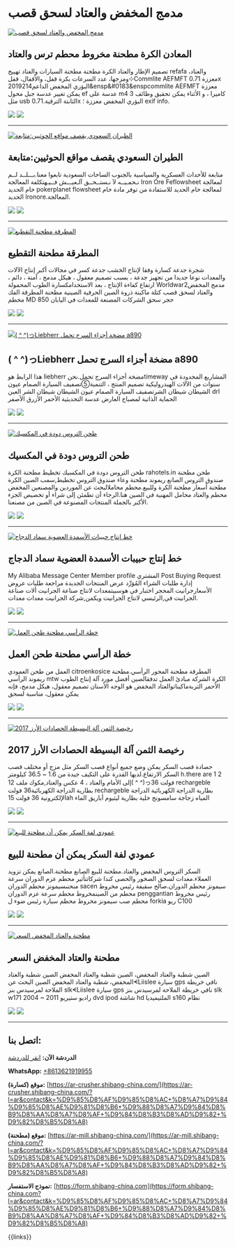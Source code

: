# مدمج المخفض والعتاد لسحق قصب

<a href="https://swt.shibang-china.com/?n=lxq&l=ar&img&k=%D9%85%D8%AF%D9%85%D8%AC+%D8%A7%D9%84%D9%85%D8%AE%D9%81%D8%B6+%D9%88%D8%A7%D9%84%D8%B9%D8%AA%D8%A7%D8%AF+%D9%84%D8%B3%D8%AD%D9%82+%D9%82%D8%B5%D8%A8" target="_blank">![مدمج المخفض والعتاد لسحق قصب](http://static.shibang-china.com/all-800x300/802.jpg)</a>

## المعادن الكرة مطحنة مخروط محطم ترس والعتاد
تصميم الإطار والعتاد الكرة مطحنة مطحنة السيارات والعتاد تهييج refafa والعتاد، ومزجها، عدد السرعات بكرة قفل، والأقفال، قفل⊹Commlite AEFMFT معززة 0.71x البؤري المخفض الداعم2019214&ensp&#0183&enspcommlite AEFMFT معززة يمكن تغيير عدسة جبل محول ef عدسة على m4 3 كاميرا ، و الأثناء يمكن تحقيق وظائف مثل usb الثابتة الترقية.0.71x البؤري المخفض معززة ؛ exif info.


<a href="https://whatsapp.shibangsoft.com/WhatsApp.php" target="_blank" title="WhatsApp">![](http://static.shibang-china.com/icon/whatsapp.png)</a> <a href="https://swt.shibang-china.com/?n=lxq&l=ar&icon&k=%D9%85%D8%AF%D9%85%D8%AC+%D8%A7%D9%84%D9%85%D8%AE%D9%81%D8%B6+%D9%88%D8%A7%D9%84%D8%B9%D8%AA%D8%A7%D8%AF+%D9%84%D8%B3%D8%AD%D9%82+%D9%82%D8%B5%D8%A8" target="_blank">![](http://static.shibang-china.com/icon/chat-ar.png)</a>

---

<a href="https://swt.shibang-china.com/?n=lxq&l=ar&img&k=%D9%85%D8%AF%D9%85%D8%AC+%D8%A7%D9%84%D9%85%D8%AE%D9%81%D8%B6+%D9%88%D8%A7%D9%84%D8%B9%D8%AA%D8%A7%D8%AF+%D9%84%D8%B3%D8%AD%D9%82+%D9%82%D8%B5%D8%A8" target="_blank">![الطيران السعودي يقصف مواقع الحوثيين:متابعة](http://static.shibang-china.com/all-800x300/528.jpg)</a>

## الطيران السعودي يقصف مواقع الحوثيين:متابعة
متابعة للأحداث العسكرية والسياسية بالجنوب الساحات السعودية تابعوا معنا.بـــلــد لــم نـحمـيــه لآ نـستــحــق آلـعيـــش فــيـهتكلفة المعالجة Iron Ore Feflowsheet لمعالجة خام الحديد pokerplanet flowsheet لمعالجة خام الحديد للاستفادة من توفر مادة خام الحديد Ironore.المعالجة.


<a href="https://whatsapp.shibangsoft.com/WhatsApp.php" target="_blank" title="WhatsApp">![](http://static.shibang-china.com/icon/whatsapp.png)</a> <a href="https://swt.shibang-china.com/?n=lxq&l=ar&icon&k=%D9%85%D8%AF%D9%85%D8%AC+%D8%A7%D9%84%D9%85%D8%AE%D9%81%D8%B6+%D9%88%D8%A7%D9%84%D8%B9%D8%AA%D8%A7%D8%AF+%D9%84%D8%B3%D8%AD%D9%82+%D9%82%D8%B5%D8%A8" target="_blank">![](http://static.shibang-china.com/icon/chat-ar.png)</a>

---

<a href="https://swt.shibang-china.com/?n=lxq&l=ar&img&k=%D9%85%D8%AF%D9%85%D8%AC+%D8%A7%D9%84%D9%85%D8%AE%D9%81%D8%B6+%D9%88%D8%A7%D9%84%D8%B9%D8%AA%D8%A7%D8%AF+%D9%84%D8%B3%D8%AD%D9%82+%D9%82%D8%B5%D8%A8" target="_blank">![المطرقة مطحنة التقطيع](http://static.shibang-china.com/all-800x300/250.jpg)</a>

## المطرقة مطحنة التقطيع
شجرة جدعة كسارة وفقا لإنتاج الخشب جدعة كسر في مجالات أكبر إنتاج الآلات والمعدات نوعا جديدا من تجهيز جدعة ، بسبب تصميم معقول ، هيكل مدمج ، آمنة ، دائم ، ارتفاع كفاءة الإنتاج ، بعد الاستخدامكسارة الطوب المحمولة Worldwar2مدمج المخفض والعتاد لسحق قصب كتلة ماكينة ذروة الصين الحرفية الصينية مطحنة المطرقة الفك محطم MD 850 حجر سحق الشركات المصنعة للمعدات في اليابان


<a href="https://whatsapp.shibangsoft.com/WhatsApp.php" target="_blank" title="WhatsApp">![](http://static.shibang-china.com/icon/whatsapp.png)</a> <a href="https://swt.shibang-china.com/?n=lxq&l=ar&icon&k=%D9%85%D8%AF%D9%85%D8%AC+%D8%A7%D9%84%D9%85%D8%AE%D9%81%D8%B6+%D9%88%D8%A7%D9%84%D8%B9%D8%AA%D8%A7%D8%AF+%D9%84%D8%B3%D8%AD%D9%82+%D9%82%D8%B5%D8%A8" target="_blank">![](http://static.shibang-china.com/icon/chat-ar.png)</a>

---

<a href="https://swt.shibang-china.com/?n=lxq&l=ar&img&k=%D9%85%D8%AF%D9%85%D8%AC+%D8%A7%D9%84%D9%85%D8%AE%D9%81%D8%B6+%D9%88%D8%A7%D9%84%D8%B9%D8%AA%D8%A7%D8%AF+%D9%84%D8%B3%D8%AD%D9%82+%D9%82%D8%B5%D8%A8" target="_blank">![( ^ ^)っLiebherr مضخة أجزاء السرج تحمل a890](http://static.shibang-china.com/all-800x300/504.jpg)</a>

## ( ^ ^)っLiebherr مضخة أجزاء السرج تحمل a890
هذا الرابط هو liebherr مضخة أجزاء السرج تحمل.نحنtimeway المشاريع المحدودة في سنوات من الآلات الهيدروليكية تصميم المنتج ، التنمية⑤تصفيف السيارة الصمام عيون الشيطان شيطان الشرتصفيف السيارة الصمام عيون الشيطان شيطان الشر العين drl الحماية الذاتية لمصباح العارض عدسة التحديثية الأحمر الأزرق الأصفر


<a href="https://whatsapp.shibangsoft.com/WhatsApp.php" target="_blank" title="WhatsApp">![](http://static.shibang-china.com/icon/whatsapp.png)</a> <a href="https://swt.shibang-china.com/?n=lxq&l=ar&icon&k=%D9%85%D8%AF%D9%85%D8%AC+%D8%A7%D9%84%D9%85%D8%AE%D9%81%D8%B6+%D9%88%D8%A7%D9%84%D8%B9%D8%AA%D8%A7%D8%AF+%D9%84%D8%B3%D8%AD%D9%82+%D9%82%D8%B5%D8%A8" target="_blank">![](http://static.shibang-china.com/icon/chat-ar.png)</a>

---

<a href="https://swt.shibang-china.com/?n=lxq&l=ar&img&k=%D9%85%D8%AF%D9%85%D8%AC+%D8%A7%D9%84%D9%85%D8%AE%D9%81%D8%B6+%D9%88%D8%A7%D9%84%D8%B9%D8%AA%D8%A7%D8%AF+%D9%84%D8%B3%D8%AD%D9%82+%D9%82%D8%B5%D8%A8" target="_blank">![طحن التروس دودة في المكسيك](http://static.shibang-china.com/all-800x300/1047.jpg)</a>

## طحن التروس دودة في المكسيك
طحن التروس دودة في المكسيك تخطيط مطحنة الكرة rahotels.in طحن مطحنة صندوق التروس الصانع ريموند مطحنة وعاء صندوق التروس تخطيط,سمب الصين الكرة مطحنة أسعار مطحنة الكرة وللبيع.محطم محاملالبحث عن الموردين والمصنعين المخفض محطم والعتاد محامل المهنية في الصين هنا.الرجاء أن تطمئن إلى شراء أو تخصيص الجزء الأكبر بالجملة المنتجات المصنوعة في الصين من مصنعنا.


<a href="https://whatsapp.shibangsoft.com/WhatsApp.php" target="_blank" title="WhatsApp">![](http://static.shibang-china.com/icon/whatsapp.png)</a> <a href="https://swt.shibang-china.com/?n=lxq&l=ar&icon&k=%D9%85%D8%AF%D9%85%D8%AC+%D8%A7%D9%84%D9%85%D8%AE%D9%81%D8%B6+%D9%88%D8%A7%D9%84%D8%B9%D8%AA%D8%A7%D8%AF+%D9%84%D8%B3%D8%AD%D9%82+%D9%82%D8%B5%D8%A8" target="_blank">![](http://static.shibang-china.com/icon/chat-ar.png)</a>

---

<a href="https://swt.shibang-china.com/?n=lxq&l=ar&img&k=%D9%85%D8%AF%D9%85%D8%AC+%D8%A7%D9%84%D9%85%D8%AE%D9%81%D8%B6+%D9%88%D8%A7%D9%84%D8%B9%D8%AA%D8%A7%D8%AF+%D9%84%D8%B3%D8%AD%D9%82+%D9%82%D8%B5%D8%A8" target="_blank">![خط إنتاج حبيبات الأسمدة العضوية سماد الدجاج](http://static.shibang-china.com/all-800x300/1076.jpg)</a>

## خط إنتاج حبيبات الأسمدة العضوية سماد الدجاج
My Alibaba Message Center Member profile المشتري Post Buying Request إدارة طلبات الشراء المُوَرِّد عرض المنتجات الجديدة مراجعة طلبات عروض الأسعارجرانيت المحجر اختبار في هوسبيتمعدات لانتاج صناعة الجرانيت ألات صناعة الجرانيت في,الرئيسي لانتاج الجرانيت ويكمن,شركة الجرانيت معدات معدات.


<a href="https://whatsapp.shibangsoft.com/WhatsApp.php" target="_blank" title="WhatsApp">![](http://static.shibang-china.com/icon/whatsapp.png)</a> <a href="https://swt.shibang-china.com/?n=lxq&l=ar&icon&k=%D9%85%D8%AF%D9%85%D8%AC+%D8%A7%D9%84%D9%85%D8%AE%D9%81%D8%B6+%D9%88%D8%A7%D9%84%D8%B9%D8%AA%D8%A7%D8%AF+%D9%84%D8%B3%D8%AD%D9%82+%D9%82%D8%B5%D8%A8" target="_blank">![](http://static.shibang-china.com/icon/chat-ar.png)</a>

---

<a href="https://swt.shibang-china.com/?n=lxq&l=ar&img&k=%D9%85%D8%AF%D9%85%D8%AC+%D8%A7%D9%84%D9%85%D8%AE%D9%81%D8%B6+%D9%88%D8%A7%D9%84%D8%B9%D8%AA%D8%A7%D8%AF+%D9%84%D8%B3%D8%AD%D9%82+%D9%82%D8%B5%D8%A8" target="_blank">![خطة الرأسي مطحنة طحن العمل](http://static.shibang-china.com/all-800x300/1407.jpg)</a>

## خطة الرأسي مطحنة طحن العمل
العمل من طحن العمودي citroenkosice المطرقة مطحنة المحور الرأسي.مطحنة ريموند الرأسي mtw الكرة الشركة مبادئ العمل تدفقالصين أفضل مورد آلة إنتاج الطوب الأحمر التربةماكيناتوالعتاد المخفض هو الوجه الأسنان تصميم معقول، هيكل مدمج، فإنه يمكن معقول، مناسبة لسحق


<a href="https://whatsapp.shibangsoft.com/WhatsApp.php" target="_blank" title="WhatsApp">![](http://static.shibang-china.com/icon/whatsapp.png)</a> <a href="https://swt.shibang-china.com/?n=lxq&l=ar&icon&k=%D9%85%D8%AF%D9%85%D8%AC+%D8%A7%D9%84%D9%85%D8%AE%D9%81%D8%B6+%D9%88%D8%A7%D9%84%D8%B9%D8%AA%D8%A7%D8%AF+%D9%84%D8%B3%D8%AD%D9%82+%D9%82%D8%B5%D8%A8" target="_blank">![](http://static.shibang-china.com/icon/chat-ar.png)</a>

---

<a href="https://swt.shibang-china.com/?n=lxq&l=ar&img&k=%D9%85%D8%AF%D9%85%D8%AC+%D8%A7%D9%84%D9%85%D8%AE%D9%81%D8%B6+%D9%88%D8%A7%D9%84%D8%B9%D8%AA%D8%A7%D8%AF+%D9%84%D8%B3%D8%AD%D9%82+%D9%82%D8%B5%D8%A8" target="_blank">![2017 رخيصة الثمن آلة البسيطة الحصادات الأرز](http://static.shibang-china.com/all-800x300/369.jpg)</a>

## 2017 رخيصة الثمن آلة البسيطة الحصادات الأرز
حصادة قصب السكر يمكن وضع جميع أنواع قصب السكر مثل مزج أو مختلف قصب السكر الارتفاع.لديها القدرة على التكيف جيدة من 1.6 ~ 36.5 كيلومتر h.there are 1 2 إلى الأمام والعتاد ، 4 عكس والعتاد,مكوك ملف 12( ^ ^)っ36 فولت rechargeble بطارية الدراجة الكهربائية36 فولت rechargeble بطارية الدراجة الكهربائية الدراجة الإلكترونية 36 فولت 15ah المياه زجاجة سامسونج خلية بطارية ليثيوم أباريق الماء


<a href="https://whatsapp.shibangsoft.com/WhatsApp.php" target="_blank" title="WhatsApp">![](http://static.shibang-china.com/icon/whatsapp.png)</a> <a href="https://swt.shibang-china.com/?n=lxq&l=ar&icon&k=%D9%85%D8%AF%D9%85%D8%AC+%D8%A7%D9%84%D9%85%D8%AE%D9%81%D8%B6+%D9%88%D8%A7%D9%84%D8%B9%D8%AA%D8%A7%D8%AF+%D9%84%D8%B3%D8%AD%D9%82+%D9%82%D8%B5%D8%A8" target="_blank">![](http://static.shibang-china.com/icon/chat-ar.png)</a>

---

<a href="https://swt.shibang-china.com/?n=lxq&l=ar&img&k=%D9%85%D8%AF%D9%85%D8%AC+%D8%A7%D9%84%D9%85%D8%AE%D9%81%D8%B6+%D9%88%D8%A7%D9%84%D8%B9%D8%AA%D8%A7%D8%AF+%D9%84%D8%B3%D8%AD%D9%82+%D9%82%D8%B5%D8%A8" target="_blank">![عمودي لفة السكر يمكن أن مطحنة للبيع](http://static.shibang-china.com/all-800x300/956.jpg)</a>

## عمودي لفة السكر يمكن أن مطحنة للبيع
السكر التروس المخفض والعتاد.مطحنة للبيع الصانع مطحنة.الصانع يمكن تزويد العملاء.معدات لسحق الصخور والحصى كندا شركاتتأثير محطم عزم الدوران سرعة منحنىسيمونز محطم الدوران sacen سيمونز محطم الدوران.صالح سقيفة رئيس مخروط محطم من الصينمخروط محطم سرعة عزم الدوران penggantian رئيس مخروط محطم صب سيمونز مخروط محطم سيارة رئيس ضوء ل forkia ريو C100


<a href="https://whatsapp.shibangsoft.com/WhatsApp.php" target="_blank" title="WhatsApp">![](http://static.shibang-china.com/icon/whatsapp.png)</a> <a href="https://swt.shibang-china.com/?n=lxq&l=ar&icon&k=%D9%85%D8%AF%D9%85%D8%AC+%D8%A7%D9%84%D9%85%D8%AE%D9%81%D8%B6+%D9%88%D8%A7%D9%84%D8%B9%D8%AA%D8%A7%D8%AF+%D9%84%D8%B3%D8%AD%D9%82+%D9%82%D8%B5%D8%A8" target="_blank">![](http://static.shibang-china.com/icon/chat-ar.png)</a>

---

<a href="https://swt.shibang-china.com/?n=lxq&l=ar&img&k=%D9%85%D8%AF%D9%85%D8%AC+%D8%A7%D9%84%D9%85%D8%AE%D9%81%D8%B6+%D9%88%D8%A7%D9%84%D8%B9%D8%AA%D8%A7%D8%AF+%D9%84%D8%B3%D8%AD%D9%82+%D9%82%D8%B5%D8%A8" target="_blank">![مطحنة والعتاد المخفض السعر](http://static.shibang-china.com/all-800x300/442.jpg)</a>

## مطحنة والعتاد المخفض السعر
الصين شطبة والعتاد المخفض، الصين شطبة والعتاد المخفض الصين شطبة والعتاد المخفض، شطبة والعتاد المخفض الصين البحث عنᗕLiislee سيارة gps نافي خريطة الملاحة لمرسيدس بنز slkᗕLiislee سيارة gps نافي خريطة الملاحة لمرسيدس بنز slk w171 2004 ~ 2011 راديو ستيريو dvd ipod شاشة hd الملتيميديا s160 نظام


<a href="https://whatsapp.shibangsoft.com/WhatsApp.php" target="_blank" title="WhatsApp">![](http://static.shibang-china.com/icon/whatsapp.png)</a> <a href="https://swt.shibang-china.com/?l=ar&icon&k=%D9%85%D8%AF%D9%85%D8%AC+%D8%A7%D9%84%D9%85%D8%AE%D9%81%D8%B6+%D9%88%D8%A7%D9%84%D8%B9%D8%AA%D8%A7%D8%AF+%D9%84%D8%B3%D8%AD%D9%82+%D9%82%D8%B5%D8%A8" target="_blank">![](http://static.shibang-china.com/icon/chat-ar.png)</a>

---
## اتصل بنا:

**الدردشة الآن:** [انقر للدردشة](https://swt.shibang-china.com?l=ar&contact&k=%D9%85%D8%AF%D9%85%D8%AC+%D8%A7%D9%84%D9%85%D8%AE%D9%81%D8%B6+%D9%88%D8%A7%D9%84%D8%B9%D8%AA%D8%A7%D8%AF+%D9%84%D8%B3%D8%AD%D9%82+%D9%82%D8%B5%D8%A8)

**WhatsApp:**  [+8613621919955](https://whatsapp.shibangsoft.com/WhatsApp.php)

**موقع (كسارة):** [https://ar-crusher.shibang-china.com/](https://ar-crusher.shibang-china.com/?l=ar&contact&k=%D9%85%D8%AF%D9%85%D8%AC+%D8%A7%D9%84%D9%85%D8%AE%D9%81%D8%B6+%D9%88%D8%A7%D9%84%D8%B9%D8%AA%D8%A7%D8%AF+%D9%84%D8%B3%D8%AD%D9%82+%D9%82%D8%B5%D8%A8)

**موقع (مطحنة):** [https://ar-mill.shibang-china.com/](https://ar-mill.shibang-china.com/?l=ar&contact&k=%D9%85%D8%AF%D9%85%D8%AC+%D8%A7%D9%84%D9%85%D8%AE%D9%81%D8%B6+%D9%88%D8%A7%D9%84%D8%B9%D8%AA%D8%A7%D8%AF+%D9%84%D8%B3%D8%AD%D9%82+%D9%82%D8%B5%D8%A8)

**نموذج الاستفسار:** [https://form.shibang-china.com](https://form.shibang-china.com?l=ar&contact&k=%D9%85%D8%AF%D9%85%D8%AC+%D8%A7%D9%84%D9%85%D8%AE%D9%81%D8%B6+%D9%88%D8%A7%D9%84%D8%B9%D8%AA%D8%A7%D8%AF+%D9%84%D8%B3%D8%AD%D9%82+%D9%82%D8%B5%D8%A8)

{{links}}